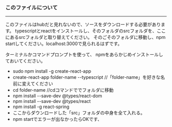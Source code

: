 ### このファイルについて

----------
このファイルはhubだと見れないので、ソースをダウンロードする必要があります。
typescriptとreactをインストールし、そのフォルダのsrcフォルダを、ここにあるsrcフォルダと取り替えてください。
そのごそのフォルダに移動し、npm startしてください。localhost:3000で見られるはずです。

ターミナルかコマンドプロンプトを使って、
npmをあらかじめインストールしておいてください。

- sudo npm install -g create-react-app
- create-react-app folder-name --typescript //「folder-name」を好きな名前に変えてください
- cd folder-name //cdコマンドででフォルダに移動
- npm install --save-dev @types/react-dom
- npm install --save-dev @types/react
- npm install -g react-spring
- ここからダウンロードした「src」フォルダの中身を全て入れる。
- npm startでエラーが出なかったらOKです、

